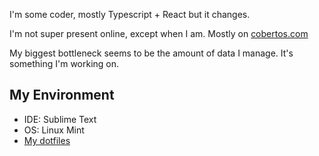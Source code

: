 I'm some coder, mostly Typescript + React but it changes.

I'm not super present online, except when I am. Mostly on [cobertos.com](https://cobertos.com)

My biggest bottleneck seems to be the amount of data I manage. It's something I'm working on.

## My Environment

* IDE: Sublime Text
* OS: Linux Mint
* [My dotfiles](https://github.com/Cobertos/dotfiles)
